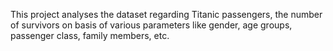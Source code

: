 This project analyses the dataset regarding Titanic passengers, the number of survivors on basis of various parameters like gender, age groups, passenger class, family members, etc.
